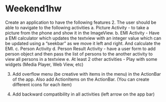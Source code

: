 # Weekend1hw
Create an application to have the following features
2. The user should be able to navigate to the following activities
	a. Picture Activity
		- to take a picture from the phone and show it in the ImageView.
	b. EMI Activity
		- Have a EMI calculator which updates the textview with an integer value which can be updated using a “seekbar” as we move it left and right. And calculate the EMI.
	c. Person Activity
	d. Person Result Activity
		- have a user form to add person object and then pass the list of persons to the another activity to view all persons in a textview
	e.  At least 2 other activities
		- Play with some widgets (Media Player, Web View, etc)
	
3. Add overflow menu (be creative with items in the menu) in the ActionBar of the app. Also add ActionItems on the ActionBar. (You can create different icons for each item)

5. Add backward compatibility in all activities (left arrow on the app bar)

